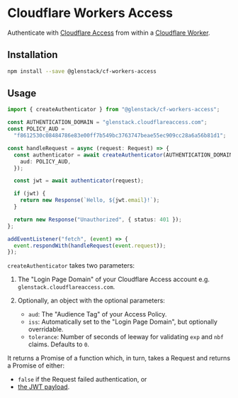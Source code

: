 # Cloudflare Workers Access

Authenticate with [Cloudflare Access](https://teams.cloudflare.com/access/) from within a [Cloudflare Worker](https://workers.cloudflare.com/).

## Installation

```sh
npm install --save @glenstack/cf-workers-access
```

## Usage

```typescript
import { createAuthenticator } from "@glenstack/cf-workers-access";

const AUTHENTICATION_DOMAIN = "glenstack.cloudflareaccess.com";
const POLICY_AUD =
  "f8612530c08484786e83e00ff7b549bc3763747beae55ec909cc28a6a56b81d1";

const handleRequest = async (request: Request) => {
  const authenticator = await createAuthenticator(AUTHENTICATION_DOMAIN, {
    aud: POLICY_AUD,
  });

  const jwt = await authenticator(request);

  if (jwt) {
    return new Response(`Hello, ${jwt.email}!`);
  }

  return new Response("Unauthorized", { status: 401 });
};

addEventListener("fetch", (event) => {
  event.respondWith(handleRequest(event.request));
});
```

`createAuthenticator` takes two parameters:

1. The "Login Page Domain" of your Cloudflare Access account e.g. `glenstack.cloudflareaccess.com`.
1. Optionally, an object with the optional parameters:

   - `aud`: The "Audience Tag" of your Access Policy.
   - `iss`: Automatically set to the "Login Page Domain", but optionally overridable.
   - `tolerance`: Number of seconds of leeway for validating `exp` and `nbf` claims. Defaults to `0`.

It returns a Promise of a function which, in turn, takes a Request and returns a Promise of either:

- `false` if the Request failed authentication, or
- [the JWT payload](https://developers.cloudflare.com/access/setting-up-access/json-web-token/#payload).
